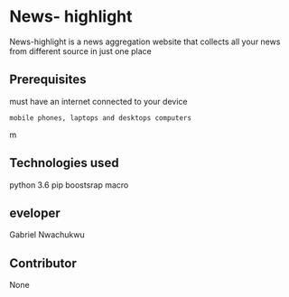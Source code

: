 # News- highlight

News-highlight is a news aggregation website that collects all your news from different source in just one place 

## Prerequisites

must have an internet connected to your device

```
mobile phones, laptops and desktops computers
```
m 
## Technologies used
python 3.6
pip
boostsrap
macro

## eveloper
Gabriel Nwachukwu


## Contributor

None
